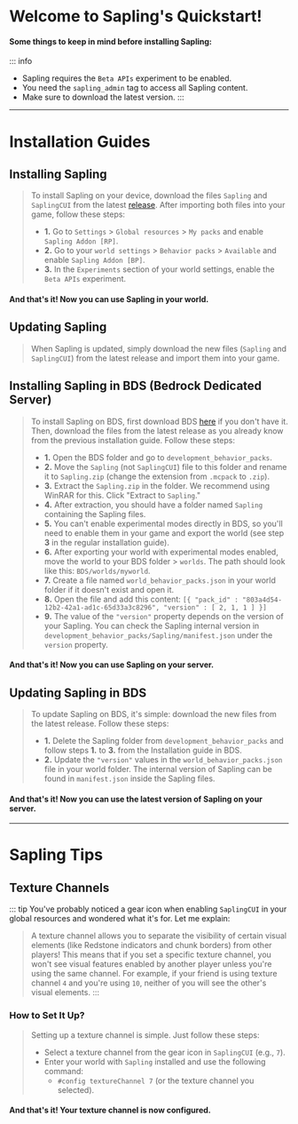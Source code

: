 # Welcome to Sapling's Quickstart!

#### Some things to keep in mind before installing Sapling:

::: info
- Sapling requires the `Beta APIs` experiment to be enabled.
- You need the `sapling_admin` tag to access all Sapling content.
- Make sure to download the latest version.
:::

---

# Installation Guides

## Installing Sapling
> To install Sapling on your device, download the files `Sapling` and `SaplingCUI` from the latest [release](https://github.com/SaplingDevs/Sapling/releases). After importing both files into your game, follow these steps:
> - **1.** Go to `Settings` > `Global resources` > `My packs` and enable `Sapling Addon [RP]`.
> - **2.** Go to your `world settings` > `Behavior packs` > `Available` and enable `Sapling Addon [BP]`.
> - **3.** In the `Experiments` section of your world settings, enable the `Beta APIs` experiment.

#### And that's it! Now you can use Sapling in your world.

## Updating Sapling
> When Sapling is updated, simply download the new files (`Sapling` and `SaplingCUI`) from the latest release and import them into your game.

## Installing Sapling in BDS (Bedrock Dedicated Server)
> To install Sapling on BDS, first download BDS [here](https://www.minecraft.net/en-us/download/server/bedrock) if you don't have it. Then, download the files from the latest release as you already know from the previous installation guide. Follow these steps:
> - **1.** Open the BDS folder and go to `development_behavior_packs`.
> - **2.** Move the `Sapling` (not `SaplingCUI`) file to this folder and rename it to `Sapling.zip` (change the extension from `.mcpack` to `.zip`).
> - **3.** Extract the `Sapling.zip` in the folder. We recommend using WinRAR for this. Click "Extract to `Sapling`."
> - **4.** After extraction, you should have a folder named `Sapling` containing the Sapling files.
> - **5.** You can't enable experimental modes directly in BDS, so you'll need to enable them in your game and export the world (see step **3** in the regular installation guide).
> - **6.** After exporting your world with experimental modes enabled, move the world to your BDS folder > `worlds`. The path should look like this: `BDS/worlds/myworld`.
> - **7.** Create a file named `world_behavior_packs.json` in your world folder if it doesn't exist and open it.
> - **8.** Open the file and add this content: `[{ "pack_id" : "803a4d54-12b2-42a1-ad1c-65d33a3c8296", "version" : [ 2, 1, 1 ] }]`
> - **9.** The value of the `"version"` property depends on the version of your Sapling. You can check the Sapling internal version in `development_behavior_packs/Sapling/manifest.json` under the `version` property.

#### And that's it! Now you can use Sapling on your server.

## Updating Sapling in BDS
> To update Sapling on BDS, it's simple: download the new files from the latest release. Follow these steps:
> - **1.** Delete the Sapling folder from `development_behavior_packs` and follow steps **1.** to **3.** from the Installation guide in BDS.
> - **2.** Update the `"version"` values in the `world_behavior_packs.json` file in your world folder. The internal version of Sapling can be found in `manifest.json` inside the Sapling files.

#### And that's it! Now you can use the latest version of Sapling on your server.

---

# Sapling Tips

## Texture Channels
::: tip
You've probably noticed a gear icon when enabling `SaplingCUI` in your global resources and wondered what it's for. Let me explain:

> A texture channel allows you to separate the visibility of certain visual elements (like Redstone indicators and chunk borders) from other players! This means that if you set a specific texture channel, you won't see visual features enabled by another player unless you're using the same channel. For example, if your friend is using texture channel `4` and you're using `10`, neither of you will see the other's visual elements.
:::

### How to Set It Up?
> Setting up a texture channel is simple. Just follow these steps:
> - Select a texture channel from the gear icon in `SaplingCUI` (e.g., `7`).
> - Enter your world with `Sapling` installed and use the following command:
>   - `#config textureChannel 7` (or the texture channel you selected).

#### And that's it! Your texture channel is now configured.
